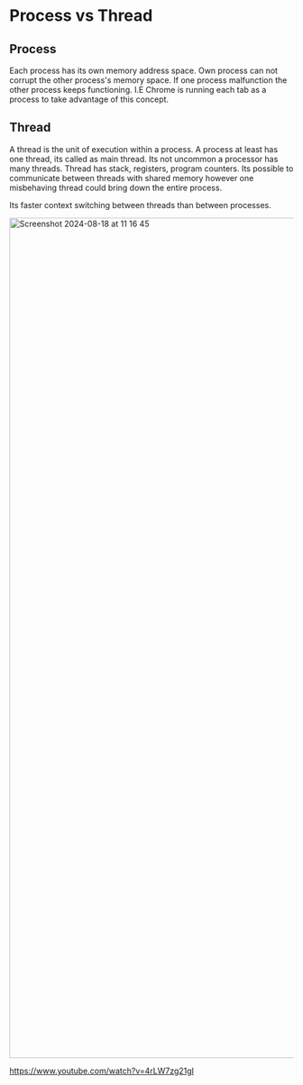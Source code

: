 # Process vs Thread

## Process

Each process has its own memory address space. Own process can not corrupt the other process's memory space.
If one process malfunction the other process keeps functioning. I.E Chrome is running each tab 
as a process to take advantage of this concept.

## Thread

A thread is the unit of execution within a process. A process at least has one thread, its called as main thread.
Its not uncommon a processor has many threads. Thread has stack, registers, program counters. Its possible to 
communicate between threads with shared memory however one misbehaving thread could bring down the entire process.

Its faster context switching between threads than between processes.

<img width="1492" alt="Screenshot 2024-08-18 at 11 16 45" src="https://github.com/user-attachments/assets/43bc686d-f1b4-4100-906f-11be0e4dbb98">


https://www.youtube.com/watch?v=4rLW7zg21gI
